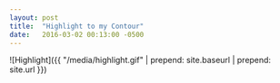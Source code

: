 ```yaml
---
layout: post
title:  "Highlight to my Contour"
date:   2016-03-02 00:13:00 -0500
---
```


![Highlight]({{ "/media/highlight.gif" | prepend: site.baseurl | prepend: site.url }})